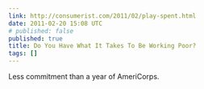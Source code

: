 ```yaml
---
link: http://consumerist.com/2011/02/play-spent.html
date: 2011-02-20 15:08 UTC
# published: false
published: true
title: Do You Have What It Takes To Be Working Poor?
tags: []
---
```


Less commitment than a year of AmeriCorps.
